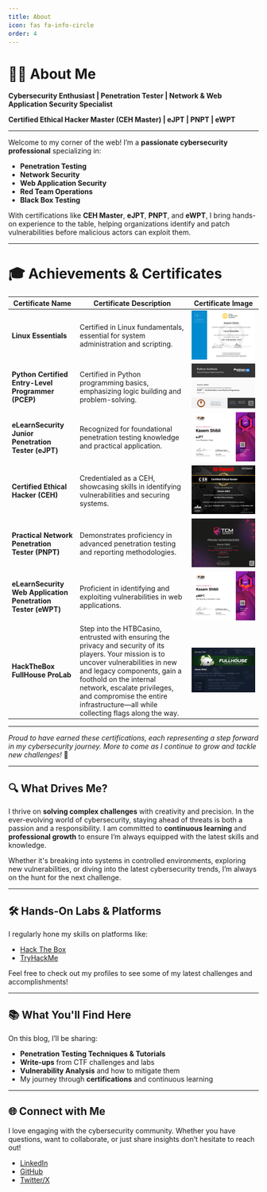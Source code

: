 ```yaml
---
title: About
icon: fas fa-info-circle
order: 4
---
```


# 👨‍💻 About Me

**Cybersecurity Enthusiast | Penetration Tester | Network & Web Application Security Specialist**  

**Certified Ethical Hacker Master (CEH Master) | eJPT | PNPT | eWPT**

---

Welcome to my corner of the web! I’m a **passionate cybersecurity professional** specializing in:

- **Penetration Testing**
- **Network Security**
- **Web Application Security**
- **Red Team Operations**
- **Black Box Testing**

With certifications like **CEH Master**, **eJPT**, **PNPT**, and **eWPT**, I bring hands-on experience to the table, helping organizations identify and patch vulnerabilities before malicious actors can exploit them.

---

# 🎓 Achievements & Certificates


| **Certificate Name** | **Certificate Description** | **Certificate Image** |
| -------------------- | --------------------------- | --------------------- |
| **Linux Essentials** | Certified in Linux fundamentals, essential for system administration and scripting. | ![Linux Essentials](/assets/img/post_img/Certificates/lpi.png) |
| **Python Certified Entry-Level Programmer (PCEP)** | Certified in Python programming basics, emphasizing logic building and problem-solving. | ![PCEP](/assets/img/post_img/Certificates/pcep.png) |
| **eLearnSecurity Junior Penetration Tester (eJPT)** | Recognized for foundational penetration testing knowledge and practical application. | ![eJPT](/assets/img/post_img/Certificates/ejpt.png) |
| **Certified Ethical Hacker (CEH)** | Credentialed as a CEH, showcasing skills in identifying vulnerabilities and securing systems. | ![CEH](/assets/img/post_img/Certificates/ceh.png) |
| **Practical Network Penetration Tester (PNPT)** | Demonstrates proficiency in advanced penetration testing and reporting methodologies. | ![PNPT](/assets/img/post_img/Certificates/pnpt.png) |
| **eLearnSecurity Web Application Penetration Tester (eWPT)** | Proficient in identifying and exploiting vulnerabilities in web applications. | ![eWPT](/assets/img/post_img/Certificates/ewpt.png) |
| **HackTheBox FullHouse ProLab** | Step into the HTBCasino, entrusted with ensuring the privacy and security of its players. Your mission is to uncover vulnerabilities in new and legacy components, gain a foothold on the internal network, escalate privileges, and compromise the entire infrastructure—all while collecting flags along the way. | ![HTB FullHouse](/assets/img/post_img/Certificates/htb-fh.png) |

---

*Proud to have earned these certifications, each representing a step forward in my cybersecurity journey. More to come as I continue to grow and tackle new challenges!* 🚀


---

## 🔍 What Drives Me?

I thrive on **solving complex challenges** with creativity and precision. In the ever-evolving world of cybersecurity, staying ahead of threats is both a passion and a responsibility. I am committed to **continuous learning** and **professional growth** to ensure I’m always equipped with the latest skills and knowledge.

Whether it's breaking into systems in controlled environments, exploring new vulnerabilities, or diving into the latest cybersecurity trends, I’m always on the hunt for the next challenge.

---

## 🛠️ Hands-On Labs & Platforms

I regularly hone my skills on platforms like:

- [Hack The Box](https://app.hackthebox.com/profile/671151)  
- [TryHackMe](https://tryhackme.com/p/kasemsh)  

Feel free to check out my profiles to see some of my latest challenges and accomplishments!

---

## 📚 What You'll Find Here

On this blog, I’ll be sharing:

- **Penetration Testing Techniques & Tutorials**
- **Write-ups** from CTF challenges and labs
- **Vulnerability Analysis** and how to mitigate them
- My journey through **certifications** and continuous learning

---

## 🌐 Connect with Me

I love engaging with the cybersecurity community. Whether you have questions, want to collaborate, or just share insights don’t hesitate to reach out!

- [LinkedIn](https://linkedin.com/in/kasemshibli)
- [GitHub](https://github.com/kasem545)
- [Twitter/X](https://x.com/kasem_shibli) 

